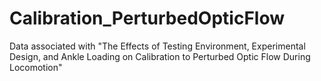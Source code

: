 # Calibration_PerturbedOpticFlow
Data associated with "The Effects of Testing Environment, Experimental Design, and Ankle Loading on Calibration to Perturbed Optic Flow During Locomotion"
